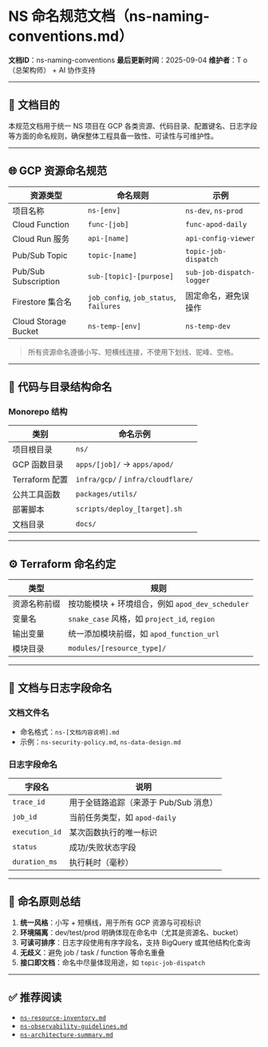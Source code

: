 # NS 命名规范文档（ns-naming-conventions.md）

**文档ID**：ns-naming-conventions
**最后更新时间**：2025-09-04
**维护者**：T o（总架构师） + AI 协作支持

---

## 🎯 文档目的

本规范文档用于统一 NS 项目在 GCP 各类资源、代码目录、配置键名、日志字段等方面的命名规则，确保整体工程具备一致性、可读性与可维护性。

---

## 🌐 GCP 资源命名规范

| 资源类型                 | 命名规则                                   | 示例                        |
| -------------------- | -------------------------------------- | ------------------------- |
| 项目名称                 | `ns-[env]`                             | `ns-dev`, `ns-prod`       |
| Cloud Function       | `func-[job]`                           | `func-apod-daily`         |
| Cloud Run 服务         | `api-[name]`                           | `api-config-viewer`       |
| Pub/Sub Topic        | `topic-[name]`                         | `topic-job-dispatch`      |
| Pub/Sub Subscription | `sub-[topic]-[purpose]`                | `sub-job-dispatch-logger` |
| Firestore 集合名        | `job_config`, `job_status`, `failures` | 固定命名，避免误操作                |
| Cloud Storage Bucket | `ns-temp-[env]`                        | `ns-temp-dev`             |

> 所有资源命名遵循小写、短横线连接，不使用下划线、驼峰、空格。

---

## 🧩 代码与目录结构命名

### Monorepo 结构

| 类别           | 命名示例                               |
| ------------ | ---------------------------------- |
| 项目根目录        | `ns/`                              |
| GCP 函数目录     | `apps/[job]/` → `apps/apod/`       |
| Terraform 配置 | `infra/gcp/` / `infra/cloudflare/` |
| 公共工具函数       | `packages/utils/`                  |
| 部署脚本         | `scripts/deploy_[target].sh`       |
| 文档目录         | `docs/`                            |

---

## ⚙️ Terraform 命名约定

| 类型     | 规则                                       |
| ------ | ---------------------------------------- |
| 资源名称前缀 | 按功能模块 + 环境组合，例如 `apod_dev_scheduler`     |
| 变量名    | `snake_case` 风格，如 `project_id`, `region` |
| 输出变量   | 统一添加模块前缀，如 `apod_function_url`           |
| 模块目录   | `modules/[resource_type]/`               |

---

## 📄 文档与日志字段命名

### 文档文件名

* 命名格式：`ns-[文档内容说明].md`
* 示例：`ns-security-policy.md`, `ns-data-design.md`

### 日志字段命名

| 字段名            | 说明                      |
| -------------- | ----------------------- |
| `trace_id`     | 用于全链路追踪（来源于 Pub/Sub 消息） |
| `job_id`       | 当前任务类型，如 `apod-daily`   |
| `execution_id` | 某次函数执行的唯一标识             |
| `status`       | 成功/失败状态字段               |
| `duration_ms`  | 执行耗时（毫秒）                |

---

## 🧠 命名原则总结

1. **统一风格**：小写 + 短横线，用于所有 GCP 资源与可视标识
2. **环境隔离**：dev/test/prod 明确体现在命名中（尤其是资源名、bucket）
3. **可读可排序**：日志字段使用有序字段名，支持 BigQuery 或其他结构化查询
4. **无歧义**：避免 job / task / function 等命名重叠
5. **接口即文档**：命名中尽量体现用途，如 `topic-job-dispatch`

---

## ✅ 推荐阅读

* [`ns-resource-inventory.md`](./ns-resource-inventory.md)
* [`ns-observability-guidelines.md`](./ns-observability-guidelines.md)
* [`ns-architecture-summary.md`](./ns-architecture-summary.md)
